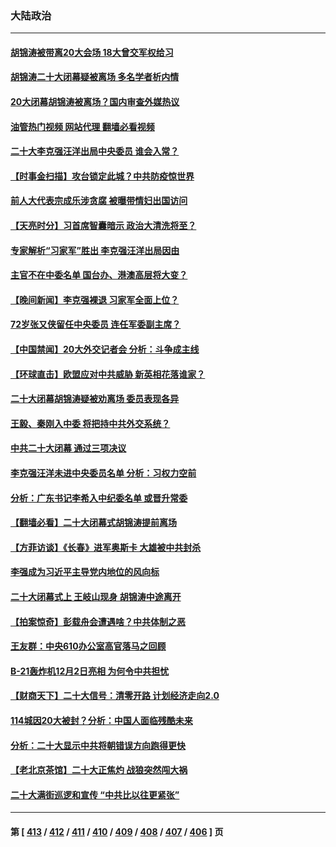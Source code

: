 ### 大陆政治
---
#### [胡锦涛被带离20大会场 18大曾交军权给习](../../pages/ncid277/n13850922.md?10230045) 
#### [胡锦涛二十大闭幕疑被离场 多名学者析内情](../../pages/ncid277/n13850666.md?10230045) 
#### [20大闭幕胡锦涛被离场？国内审查外媒热议](../../pages/ncid277/n13850912.md?10230045) 
#### [油管热门视频 网站代理 翻墙必看视频](http://132.145.103.77:81/youtube.html?10230045)
#### [二十大李克强汪洋出局中央委员 谁会入常？](../../pages/ncid277/n13850746.md?10230045) 
#### [【时事金扫描】攻台锁定此城？中共防疫惊世界](../../pages/ncid277/n13850478.md?10230045) 
#### [前人大代表宗成乐涉贪腐 被曝带情妇出国访问](../../pages/ncid277/n13850809.md?10230045) 
#### [【天亮时分】习首席智囊暗示 政治大清洗将至？](../../pages/ncid277/n13850881.md?10230045) 
#### [专家解析“习家军”胜出 李克强汪洋出局因由](../../pages/ncid277/n13850761.md?10230045) 
#### [主官不在中委名单 国台办、港澳高层将大变？](../../pages/ncid277/n13850754.md?10230045) 
#### [【晚间新闻】李克强裸退 习家军全面上位？](../../pages/ncid277/n13850709.md?10230045) 
#### [72岁张又侠留任中央委员 连任军委副主席？](../../pages/ncid277/n13850712.md?10230045) 
#### [【中国禁闻】20大外交记者会 分析：斗争成主线](../../pages/ncid277/n13850474.md?10230045) 
#### [【环球直击】欧盟应对中共威胁 新英相花落谁家？](../../pages/ncid277/n13850325.md?10230045) 
#### [二十大闭幕胡锦涛疑被劝离场 委员表现各异](../../pages/ncid277/n13850610.md?10230045) 
#### [王毅、秦刚入中委 将把持中共外交系统？](../../pages/ncid277/n13850687.md?10230045) 
#### [中共二十大闭幕 通过三项决议](../../pages/ncid277/n13850677.md?10230045) 
#### [李克强汪洋未进中央委员名单 分析：习权力空前](../../pages/ncid277/n13850640.md?10230045) 
#### [分析：广东书记李希入中纪委名单 或晋升常委](../../pages/ncid277/n13850648.md?10230045) 
#### [【翻墙必看】二十大闭幕式胡锦涛提前离场](../../pages/ncid277/n13850614.md?10230045) 
#### [【方菲访谈】《长春》进军奥斯卡 大雄被中共封杀](../../pages/ncid277/n13850488.md?10230045) 
#### [李强成为习近平主导党内地位的风向标](../../pages/ncid277/n13850602.md?10230045) 
#### [二十大闭幕式上 王岐山现身 胡锦涛中途离开](../../pages/ncid277/n13850567.md?10230045) 
#### [【拍案惊奇】彭载舟会遭遇啥？中共体制之恶](../../pages/ncid277/n13850515.md?10230045) 
#### [王友群：中央610办公室高官落马之回顾](../../pages/ncid277/n13850427.md?10230045) 
#### [B-21轰炸机12月2日亮相 为何令中共担忧](../../pages/ncid277/n13850485.md?10230045) 
#### [【财商天下】二十大信号：清零开路 计划经济走向2.0](../../pages/ncid277/n13850408.md?10230045) 
#### [114城因20大被封？分析：中国人面临残酷未来](../../pages/ncid277/n13850268.md?10230045) 
#### [分析：二十大显示中共将朝错误方向跑得更快](../../pages/ncid277/n13850376.md?10230045) 
#### [【老北京茶馆】二十大正焦灼 战狼突然闯大祸](../../pages/ncid277/n13850311.md?10230045) 
#### [二十大满街巡逻和宣传 “中共比以往更紧张”](../../pages/ncid277/n13850358.md?10230045) 

---
#### 第 [ [413](./413.md?10230045) / [412](./412.md?10230045) / [411](./411.md?10230045) / [410](./410.md?10230045) / [409](./409.md?10230045) / [408](./408.md?10230045) / [407](./407.md?10230045) / [406](./406.md?10230045) ] 页
